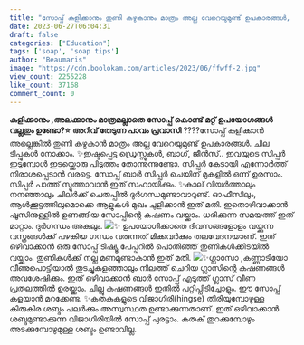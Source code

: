 ```yaml
---
title: "സോപ്പ് കുളിക്കാനും തുണി കഴുകാനും മാത്രം അല്ല വേറെയുമുണ്ട് ഉപകാരങ്ങൾ, ചില ടിപ്പുകൾ"
date: 2023-06-27T06:04:31
draft: false
categories: ["Education"]
tags: ['soap', 'soap tips']
author: "Beaumaris"
image: "https://cdn.boolokam.com/articles/2023/06/ffwff-2.jpg"
view_count: 2255228
like_count: 37168
comment_count: 0
---
```


**കുളിക്കാനും ,അലക്കാനും മാത്രമല്ലാതെ സോപ്പ് കൊണ്ട് മറ്റ് ഉപയോഗങ്ങള്‍ വല്ലതും ഉണ്ടോ?⭐** **അറിവ് തേടുന്ന പാവം പ്രവാസി** ????സോപ്പ് കുളിക്കാൻ അല്ലെങ്കിൽ തുണി കഴുകാൻ മാത്രം അല്ല വേറെയുമുണ്ട് ഉപകാരങ്ങൾ. ചില ടിപ്പുകൾ നോക്കാം. ✨ഇഷ്ടപ്പെട്ട ഡ്രെസ്സുകൾ, ബാഗ്, ജീൻസ്.. ഇവയുടെ സിപ്പർ ഇടുമ്പോൾ ഇടയ്ക്കൊരു പിടുത്തം തോന്നുന്നുണ്ടോ. സിപ്പർ കേടായി എന്നോർത്ത് നിരാശപ്പെടാൻ വരട്ടെ. സോപ്പ് ബാർ സിപ്പർ ചെയിന് മുകളിൽ ഒന്ന് ഉരസാം. സിപ്പർ പാത്ത് സ്മൂത്താവാൻ ഇത് സഹായിക്കും. [](https://cdn.boolokam.com/articles/2023/06/ffwff-2.jpg)✨കാല് വിയർത്താലും നനഞ്ഞാലും ചിലർക്ക് ചെരുപ്പിൽ ദുർഗന്ധമുണ്ടാവാറുണ്ട്. ഓഫീസിലും, ആൾക്കൂട്ടത്തിലുമൊക്കെ ആളുകൾ മുഖം ചുളിക്കാൻ ഇത് മതി. ഇതൊഴിവാക്കാൻ ഷൂസിനുള്ളിൽ ഉണങ്ങിയ സോപ്പിന്റെ കഷണം വയ്ക്കാം. ധരിക്കുന്ന സമയത്ത് ഇത് മാറ്റാം. ദുർഗന്ധം അകലും. [![](https://cdn.boolokam.com/articles/2023/06/ggffg.jpg)](https://cdn.boolokam.com/articles/2023/06/ggffg.jpg)✨ ഉപയോഗിക്കാതെ ദിവസങ്ങളോളം വയ്ക്കുന്ന വസ്ത്രങ്ങൾക്ക് പഴകിയ ഗന്ധം വരുന്നത് മിക്കവർക്കും തലവേദനയാണ്. ഇത് ഒഴിവാക്കാൻ ഒരു സോപ്പ് ടിഷ്യൂ പേപ്പറിൽ പൊതിഞ്ഞ് തുണികൾക്കിടയിൽ വയ്ക്കാം. തുണികൾക്ക് നല്ല മണമുണ്ടാകാൻ ഇത് മതി. [![](https://cdn.boolokam.com/articles/2023/06/dddfffff.webp)](https://cdn.boolokam.com/articles/2023/06/dddfffff.webp)✨ഗ്ലാസോ ,കണ്ണാടിയോ വീണുപൊട്ടിയാൽ തുടച്ചുകളഞ്ഞാലും നിലത്ത് ചെറിയ ഗ്ലാസിന്റെ കഷണങ്ങൾ അവശേഷിക്കും. ഇത് ഒഴിവാക്കാൻ ബാർ സോപ്പ് എടുത്ത് ഗ്ലാസ് വീണ പ്രതലത്തിൽ ഉരയ്ക്കാം. ചില്ലു കഷണങ്ങൾ ഇതിൽ പറ്റിപ്പിടിച്ചോളും. ഈ സോപ്പ് കളയാൻ മറക്കേണ്ട. ✨കതകുകളുടെ വിജാഗിരി(hingse) തിരിയുമ്പോഴുള്ള കിരുകിര ശബ്ദം പലർക്കും അസ്വസ്ഥത ഉണ്ടാക്കുന്നതാണ്. ഇത് ഒഴിവാക്കാൻ ശബ്ദമുണ്ടാക്കുന്ന വിജാഗിരിയിൽ സോപ്പ് പുരട്ടാം. കതക് തുറക്കുമ്പോഴും അടക്കുമ്പോഴുമുള്ള ശബ്ദം ഉണ്ടാവില്ല. 
